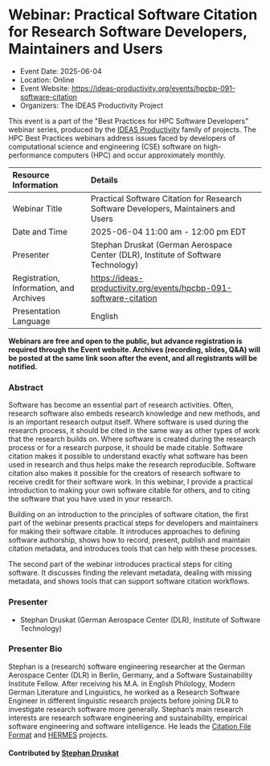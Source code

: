 # Webinar: Practical Software Citation for Research Software Developers, Maintainers and Users

- Event Date: 2025-06-04
- Location: Online
- Event Website: <https://ideas-productivity.org/events/hpcbp-091-software-citation>
- Organizers: The IDEAS Productivity Project



This event is a part of the "Best Practices for HPC Software
Developers" webinar series, produced by the [IDEAS Productivity](https://ideas-productivity.org/)
family of projects. The HPC Best Practices webinars address issues faced by
developers of computational science and engineering (CSE) software on
high-performance computers (HPC) and occur approximately monthly.


Resource Information | Details
:--- | :---			   
Webinar Title | Practical Software Citation for Research Software Developers, Maintainers and Users
Date and Time | 2025-06-04 11:00 am - 12:00 pm EDT
Presenter | Stephan Druskat (German Aerospace Center (DLR), Institute of Software Technology)
Registration, Information, and Archives | 	<https://ideas-productivity.org/events/hpcbp-091-software-citation>
Presentation Language | English	   

**Webinars are free and open to the public, but advance registration is required through the Event website. Archives (recording, slides, Q&A) will be posted at the same link soon after the event, and all registrants will be notified.**

### Abstract

<p>Software has become an essential part of research activities. Often, research software also embeds research knowledge and new methods, and is an important research output itself. Where software is used during the research process, it should be cited in the same way as other types of work that the research builds on. Where software is created during the research process or for a research purpose, it should be made citable. Software citation makes it possible to understand exactly what software has been used in research and thus helps make the research reproducible. Software citation also makes it possible for the creators of research software to receive credit for their software work. In this webinar, I provide a practical introduction to making your own software citable for others, and to citing the software that you have used in your research.</p>

<p>Building on an introduction to the principles of software citation, the first part of the webinar presents practical steps for developers and maintainers for making their software citable. It introduces approaches to defining software authorship, shows how to record, present, publish and maintain citation metadata, and introduces tools that can help with these processes.</p>

<p>The second part of the webinar introduces practical steps for citing software. It discusses finding the relevant metadata, dealing with missing metadata, and shows tools that can support software citation workflows.</p>

### Presenter

- Stephan Druskat (German Aerospace Center (DLR), Institute of Software Technology)

### Presenter Bio

<p>Stephan is a (research) software engineering researcher at the German Aerospace Center (DLR) in Berlin, Germany, and a Software Sustainability Institute Fellow. After receiving his M.A. in English Philology, Modern German Literature and Linguistics, he worked as a Research Software Engineer in different linguistic research projects before joining DLR to investigate research software more generally. Stephan’s main research interests are research software engineering and sustainability, empirical software engineering and software intelligence. He leads the <a href="https://citation-file-format.github.io/">Citation File Format</a> and <a href="https://hermes.software-metadata.pub/en/latest/">HERMES</a> projects.</p>

#### Contributed by [Stephan Druskat](https://github.com/sdruskat)


<!---
Publish: yes
Topics: software publishing and citation, online learning
--->
